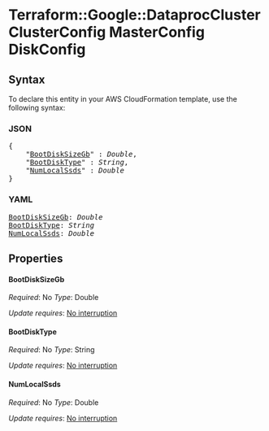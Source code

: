 # Terraform::Google::DataprocCluster ClusterConfig MasterConfig DiskConfig

## Syntax

To declare this entity in your AWS CloudFormation template, use the following syntax:

### JSON

<pre>
{
    "<a href="#bootdisksizegb" title="BootDiskSizeGb">BootDiskSizeGb</a>" : <i>Double</i>,
    "<a href="#bootdisktype" title="BootDiskType">BootDiskType</a>" : <i>String</i>,
    "<a href="#numlocalssds" title="NumLocalSsds">NumLocalSsds</a>" : <i>Double</i>
}
</pre>

### YAML

<pre>
<a href="#bootdisksizegb" title="BootDiskSizeGb">BootDiskSizeGb</a>: <i>Double</i>
<a href="#bootdisktype" title="BootDiskType">BootDiskType</a>: <i>String</i>
<a href="#numlocalssds" title="NumLocalSsds">NumLocalSsds</a>: <i>Double</i>
</pre>

## Properties

#### BootDiskSizeGb

_Required_: No
_Type_: Double

_Update requires_: [No interruption](https://docs.aws.amazon.com/AWSCloudFormation/latest/UserGuide/using-cfn-updating-stacks-update-behaviors.html#update-no-interrupt)

#### BootDiskType

_Required_: No
_Type_: String

_Update requires_: [No interruption](https://docs.aws.amazon.com/AWSCloudFormation/latest/UserGuide/using-cfn-updating-stacks-update-behaviors.html#update-no-interrupt)

#### NumLocalSsds

_Required_: No
_Type_: Double

_Update requires_: [No interruption](https://docs.aws.amazon.com/AWSCloudFormation/latest/UserGuide/using-cfn-updating-stacks-update-behaviors.html#update-no-interrupt)


